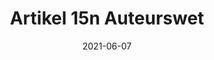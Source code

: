 ---
title: "Artikel 15n Auteurswet"
date: 2021-06-07 
draft: false
weight: 11
exceptions:
- dsm4
jurisdictions:
- NL
score: 3 
description: "Exception allowing reproductions and extractions of lawfully accessible works and other subject matter for the purposes of text and data mining unless such use has been expressly reserved by their rightholders in an appropriate manner, such as machine-readable means in the case of content made publicly available online." 
beneficiaries:
- any user 
purposes: 
- text and data mining 
usage:
- reproductions
- extractions
subjectmatter:
- works
- performances
- phonograms
- broadcasts
- film fixations
- databases
compensation:
- not required 
attribution: 
- not required
otherConditions: 
- Reproductions made under this exception may be retained for as long as is necessary for the purpose of text and data mining.
remarks: "There are corresponding provisions in Article 10(q) of the Neighbouring rights act and 4a(b) of the Database Act"
link: 
---